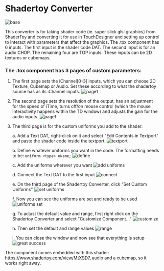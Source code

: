 # Shadertoy Converter

![base](images/base.png)

This converter is for taking shader code (ie. super slick glsl graphics) from [ShaderToy](www.shadertoy.com) and converting it for use in [TouchDesigner](www.derivative.ca) and setting up control to interact with parameters that affect the graphics. The .tox component has 6 inputs. The first input is the shader code DAT. The second input is for an audio CHOP. The remaining four are TOP inputs. These inputs can be 2D textures or cubemaps. 

### The .tox component has 3 pages of custom parameters:

1. The first page sets the iChannel[0-3] inputs, which you can choose 2D Texture, Cubemap or Audio. Set these according to what the shadertoy source has as its iChannel inputs. 
![page1](images/page1.png)

2. The second page sets the resolution of the output, has an adjustment for the speed of iTime, turns off/on mouse control (which the mouse interactivity happens within the TD window) and adjusts the gain for the audio inputs.
![page1](images/page2.png)

3. The third page is for the custom uniforms you add to the shader:
   
   a. Add a Text DAT, right-click on it and select "Edit Contents in Textport" and paste the shader code inside the textport.
   ![textport](images/textport.png)
   
   b. Define whatever uniforms you want in the code. The formatting needs to be: `uniform <type> uName;`
   ![define](images/addUniforms1.png)
   
   c. Add the uniforms wherever you want
   ![add uniforms](images/addUniforms2.png)
   
   d. Connect the Text DAT to the first input
   ![connect](images/connectText.png)
   
   e. On the third page of the Shadertoy Converter, click "Set Custom Uniforms"
   ![set uniforms](images/setUniforms.png)
   
   f. Now you can see the uniforms are set and ready to be used
   ![uniforms set](images/uniformsSet.png)
   
   g. To adjust the default value and range, first right click on the Shadertoy Converter and select "Customize Component..."
   ![customize](images/customize.png)
   
   h. Then set the default and range values
   ![range](images/setRange.png)
   
   i. You can close the window and now see that everything is setup
   ![great success](images/setParams.png)
   
The component comes embedded with this shader: https://www.shadertoy.com/view/MtXSD7, audio and a cubemap, so it works right away.
